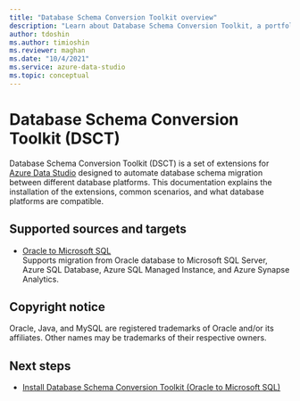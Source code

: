 ```yaml
---
title: "Database Schema Conversion Toolkit overview"
description: "Learn about Database Schema Conversion Toolkit, a portfolio of Azure Data Studio extensions that automate database schema conversion between different database platforms."
author: tdoshin
ms.author: timioshin
ms.reviewer: maghan
ms.date: "10/4/2021"
ms.service: azure-data-studio
ms.topic: conceptual
---
```


# Database Schema Conversion Toolkit (DSCT)

Database Schema Conversion Toolkit (DSCT) is a set of extensions for [Azure Data Studio](../../what-is-azure-data-studio.md) designed to automate database schema migration between different database platforms. This documentation explains the installation of the extensions, common scenarios, and what database platforms are compatible.
  
## Supported sources and targets
  
- [Oracle to Microsoft SQL](./oracle-to-mssql/database-schema-conversion-toolkit-oracle-to-mssql.md)  
  Supports migration from Oracle database to Microsoft SQL Server, Azure SQL Database, Azure SQL Managed Instance, and Azure Synapse Analytics.

## Copyright notice

Oracle, Java, and MySQL are registered trademarks of Oracle and/or its affiliates. Other names may be trademarks of their respective owners.

## Next steps

- [Install Database Schema Conversion Toolkit (Oracle to Microsoft SQL)](./oracle-to-mssql/install-remove-database-schema-conversion-toolkit-oracle-to-mssql.md)
